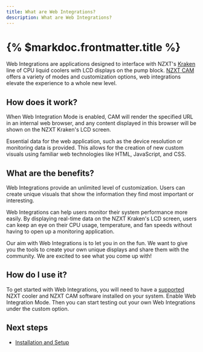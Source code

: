 ```yaml
---
title: What are Web Integrations?
description: What are Web Integrations?
---
```


# {% $markdoc.frontmatter.title %}

Web Integrations are applications designed to interface with NZXT's [Kraken](https://nzxt.com/collection/kraken-z) line of CPU liquid coolers with LCD displays on the pump block. [NZXT CAM](https://nzxt.com/software/cam) offers a variety of modes and customization options, web integrations elevate the experience to a whole new level.

## How does it work?

When Web Integration Mode is enabled, CAM will render the specified URL in an internal web browser, and any content displayed in this browser will be shown on the NZXT Kraken's LCD screen.

Essential data for the web application, such as the device resolution or monitoring data is provided. This allows for the creation of new custom visuals using familiar web technologies like HTML, JavaScript, and CSS.

## What are the benefits?

Web Integrations provide an unlimited level of customization. Users can create unique visuals that show the information they find most important or interesting.

Web Integrations can help users monitor their system performance more easily. By displaying real-time data on the NZXT Kraken's LCD screen, users can keep an eye on their CPU usage, temperature, and fan speeds without having to open up a monitoring application.

Our aim with Web Integrations is to let you in on the fun. We want to give you the tools to create your own unique displays and share them with the community. We are excited to see what you come up with!

## How do I use it?

To get started with Web Integrations, you will need to have a [supported](/docs/faq#supported-devices) NZXT cooler and NZXT CAM software installed on your system. Enable Web Integration Mode. Then you can start testing out your own Web Integrations under the custom option.

## Next steps

- [Installation and Setup](/docs/installation)
